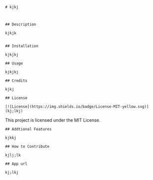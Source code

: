 
    
    # kjkj
    
    
    
    ## Description
    
    kjkjk

       
    ## Installation

    kjkjkj

    ## Usage
    
    kjkjkj
    
    ## Credits
    
    kjkj
    
    ## License
    
    [![License](https://img.shields.io/badge/License-MIT-yellow.svg)](kj;lkj)

This project is licensed under the MIT License.
    
    ## Addtional Features
    
    kjkkj
    
    ## How to Contribute
    
    kjlj;lk
    
    ## App url
    
    kj;lkj